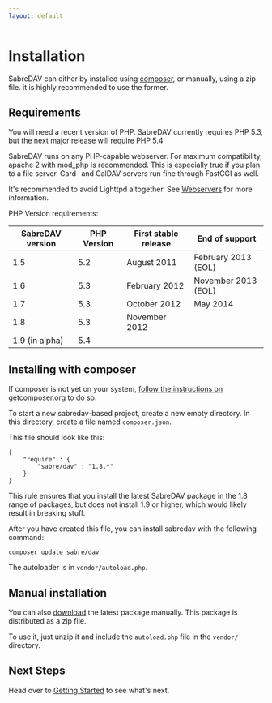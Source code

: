 ```yaml
---
layout: default
---
```


Installation
============

SabreDAV can either by installed using [composer][1], or manually, using a zip file.
it is highly recommended to use the former.

Requirements
------------

You will need a recent version of PHP. SabreDAV currently requires PHP 5.3, but
the next major release will require PHP 5.4

SabreDAV runs on any PHP-capable webserver. For maximum compatibility,
apache 2 with mod_php is recommended. This is especially true if you plan to
a file server. Card- and CalDAV servers run fine through FastCGI as well.

It's recommended to avoid Lighttpd altogether. See [Webservers](webservers)
for more information.

PHP Version requirements:

| SabreDAV version | PHP Version | First stable release | End of support      |
| ---------------- | ----------- | -------------------- | ------------------- |
| 1.5              | 5.2         | August 2011          | February 2013 (EOL) |
| 1.6              | 5.3         | February 2012        | November 2013 (EOL) |
| 1.7              | 5.3         | October 2012         | May 2014            |
| 1.8              | 5.3         | November 2012        |                     |
| 1.9 (in alpha)   | 5.4         |                      |                     |

Installing with composer
------------------------

If composer is not yet on your system, [follow the instructions on getcomposer.org][2]
to do so.

To start a new sabredav-based project, create a new empty directory. In this
directory, create a file named `composer.json`.

This file should look like this:

    {
        "require" : {
            "sabre/dav" : "1.8.*"
        }
    }


This rule ensures that you install the latest SabreDAV package in the 1.8
range of packages, but does not install 1.9 or higher, which would likely
result in breaking stuff.

After you have created this file, you can install sabredav with the following
command:


    composer update sabre/dav

The autoloader is in `vendor/autoload.php`.


Manual installation
-------------------

You can also [download][3] the latest package manually. This package is
distributed as a zip file.

To use it, just unzip it and include the `autoload.php` file in the `vendor/`
directory.

Next Steps
----------

Head over to [Getting Started](gettingstarted) to see what's next.

[1]: http://getcomposer.org/
[2]: https://getcomposer.org/doc/00-intro.md#installation-nix
[3]: https://github.com/fruux/sabre-dav/releases
